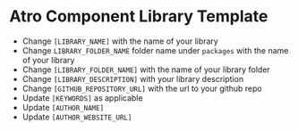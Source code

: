 # Atro Component Library Template

- Change `[LIBRARY_NAME]` with the name of your library
- Change `LIBRARY_FOLDER_NAME` folder name under `packages` with the name of your library
- Change `[LIBRARY_FOLDER_NAME]` with the name of your library folder
- Change `[LIBRARY_DESCRIPTION]` with your library description
- Change `[GITHUB_REPOSITORY_URL]` with the url to your github repo
- Update `[KEYWORDS]` as applicable
- Update `[AUTHOR_NAME]`
- Update `[AUTHOR_WEBSITE_URL]`
